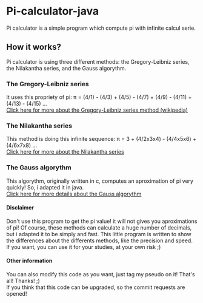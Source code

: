 # Pi-calculator-java
Pi calculator is a simple program which compute pi with infinite calcul serie.

## How it works?
Pi calculator is using three different methods: the Gregory-Leibniz series, the Nilakantha series, and the Gauss algorythm.

### The Gregory-Leibniz series
It uses this propriety of pi: π = (4/1) - (4/3) + (4/5) - (4/7) + (4/9) - (4/11) + (4/13) - (4/15) ...
<br/>[Click here for more about the Gregory-Leibniz series method (wikipedia)](https://en.wikipedia.org/wiki/Leibniz_formula_for_%CF%80)

### The Nilakantha series
This method is doing this infinite sequence: π = 3 + (4/2x3x4) - (4/4x5x6) + (4/6x7x8) ... 
<br/>[Click here for more about the Nilakantha series](https://www.researchgate.net/publication/283579663_Nilakantha's_accelerated_series_for_pi)

### The Gauss algorythm
This algorythm, originally written in c, computes an aproximation of pi very quickly! So, i adapted it in java.
<br/>[Click here for more details about the Gauss algorythm](https://cage.ugent.be/~hvernaev/Gauss-L.html)

#### Disclaimer
Don't use this program to get the pi value! it will not gives you aproximations of pi! Of course, these methods can calculate a huge number of decimals, but 
i adapted it to be simply and fast. This little program is written to show the differences about the differents methods, like the precision and speed.
If you want, you can use it for your studies, at your own risk ;)

#### Other information
You can also modify this code as you want, just tag my pseudo on it! That's all! Thanks! ;)
<br/>If you think that this code can be upgraded, so the commit requests are opened!
